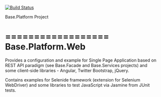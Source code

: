 [![Build Status](https://travis-ci.org/anr-ru/base.web?branch=master)](https://travis-ci.org/anr-ru/base.web)

Base.Platform Project

==================
Base.Platform.Web
==================

Provides a configuration and example for Single Page Application based on REST API paradigm (see Base.Facade and Base.Services
projects) and some client-side libraries - Angular, Twitter Bootstrap, jQuery.

Contains examples for Selenide framework (extension for Selenium WebDriver) and some libraries to test JavaScript via
Jasmine from JUnit tests. 

